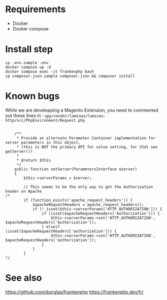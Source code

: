 # Requirements
- Docker
- Docker compose

# Install step
```
cp .env.sample .env
docker compose up -d
docker compose exec -it frankenphp bash
cp composer.json.sample composer.json && composer install
```

# Known bugs
While we are developping a Magento Extension, you need to commented out these lines in :
`app/vendor/laminas/laminas-http/src/PhpEnvironment/Request.php`
```

    /**
     * Provide an alternate Parameter Container implementation for server parameters in this object,
     * (this is NOT the primary API for value setting, for that see getServer())
     *
     * @return $this
     */
    public function setServer(ParametersInterface $server)
    {
        $this->serverParams = $server;

        // This seems to be the only way to get the Authorization header on Apache
/*
        if (function_exists('apache_request_headers')) {
            $apacheRequestHeaders = apache_request_headers();
            if (! isset($this->serverParams['HTTP_AUTHORIZATION'])) {
                if (isset($apacheRequestHeaders['Authorization'])) {
                    $this->serverParams->set('HTTP_AUTHORIZATION', $apacheRequestHeaders['Authorization']);
                } elseif (isset($apacheRequestHeaders['authorization'])) {
                    $this->serverParams->set('HTTP_AUTHORIZATION', $apacheRequestHeaders['authorization']);
                }
            }
        }
*/
```

# See also
https://github.com/dunglas/frankenphp
https://frankenphp.dev/fr/
